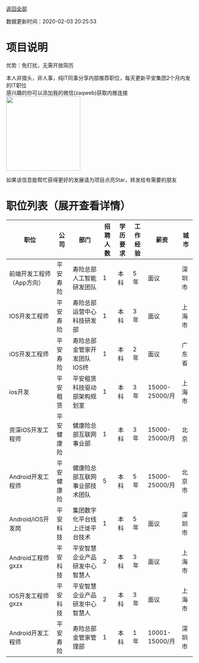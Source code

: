 [返回全部](https://github.com/zaqweb/PA-IT-JOBS/)

数据更新时间：2020-02-03 20:25:53
# 项目说明

优势：免打扰，无需开放简历

本人非猎头，非人事，纯IT同事分享内部推荐职位，每天更新平安集团2个月内发的IT职位  
感兴趣的你可以添加我的微信(zaqweb)获取内推连接  
<img src="https://github.com/zaqweb/PA-IT-JOBS/blob/master/WechatICode.jpeg"  height="200" width="200">

如果该信息能帮忙获得更好的发展请为项目点亮Star，转发给有需要的朋友
# 职位列表（展开查看详情）

|职位|公司|部门|招聘人数|学历要求|工作经验|薪资|城市|
|---|---|---|---|---|---|---|---|
|前端开发工程师（App方向）|平安寿险|寿险总部人工智能研发团队|1|本科|5年|面议|深圳市|
|IOS开发工程师|平安寿险|寿险总部运营中心科技研发部|1|本科|3年|面议|上海市|
|iOS开发工程师|平安寿险|寿险总部金管家开发团队IOS终|1|本科|2年|面议|广东省|
|ios开发|平安租赁|平安租赁科技驱动部架构规划室|1|本科|3年|15000-25000/月|上海市|
|资深iOS开发工程师|平安健康险|健康险总部互联网事业部|1|本科|3年|15000-25000/月|北京|
|Android开发工程师|平安健康险|健康险总部互联网事业部技术团队|5|本科|5年|15000-25000/月|北京市|
|Android/iOS开发岗|平安科技|集团数字化平台线上迁徙平台技术|1|本科|5年|面议|深圳市|
|Android工程师gxzx|平安科技|平安智慧企业产品研发中心智慧人|2|本科|3年|面议|上海市|
|IOS开发工程师gxzx|平安科技|平安智慧企业产品研发中心智慧人|2|本科|3年|面议|上海市|
|Android开发工程师|平安寿险|寿险总部金管家管理部|1|本科|1年|10001-15000/月|深圳市|




